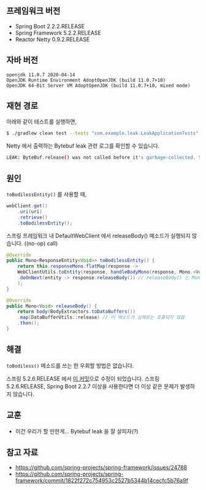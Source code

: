 ## 프레임워크 버전
- Spring Boot 2.2.2.RELEASE
- Spring Framework 5.2.2.RELEASE
- Reactor Netty 0.9.2.RELEASE

## 자바 버전
```
openjdk 11.0.7 2020-04-14
OpenJDK Runtime Environment AdoptOpenJDK (build 11.0.7+10)
OpenJDK 64-Bit Server VM AdoptOpenJDK (build 11.0.7+10, mixed mode)
```

## 재현 경로
아래와 같이 테스트를 실행하면,
```sh
$ ./gradlew clean test --tests "com.example.leak.LeakApplicationTests"
```

Netty 에서 출력하는 Bytebuf leak 관련 로그를 확인할 수 있습니다.
```sh
LEAK: ByteBuf.release() was not called before it's garbage-collected. See http://netty.io/wiki/reference-counted-objects.html for more information.
```

## 원인
`toBodilessEntity()` 를 사용할 때,
```java
webClient.get()
	.uri(uri)
	.retrieve()
	.toBodilessEntity();
```

스프링 프레임워크 내 DefaultWebClient 에서 releaseBody() 메소드가 실행되지 않습니다. ((no-op) call)

```java
@Override
public Mono<ResponseEntity<Void>> toBodilessEntity() {
	return this.responseMono.flatMap(response ->
	WebClientUtils.toEntity(response, handleBodyMono(response, Mono.<Void>empty()))
	.doOnNext(entity -> response.releaseBody()) // releaseBody() 는 Mono 인데 subscribe 하는 곳이 없음
	);
}

@Override
public Mono<Void> releaseBody() { 
	return body(BodyExtractors.toDataBuffers())
	.map(DataBufferUtils::release) // 이 메소드가 실제로는 호출되지 않음
	.then();
}
```

## 해결
`toBodiless()` 메소드를 쓰는 한 우회할 방법은 없습니다.

스프링 5.2.6.RELEASE 에서 [이 커밋](https://github.com/spring-projects/spring-framework/commit/1822f272c754953c2527b5344b14cecfc5b76a9f)으로 수정이 되었습니다.
스프링 5.2.6.RELEASE, Spring Boot 2.2.7 이상을 사용한다면 더 이상 같은 문제가 발생하지 않습니다.

## 교훈
- 이건 우리가 할 만한게... Bytebuf leak 을 잘 살피자(?)

## 참고 자료
- https://github.com/spring-projects/spring-framework/issues/24788
- https://github.com/spring-projects/spring-framework/commit/1822f272c754953c2527b5344b14cecfc5b76a9f